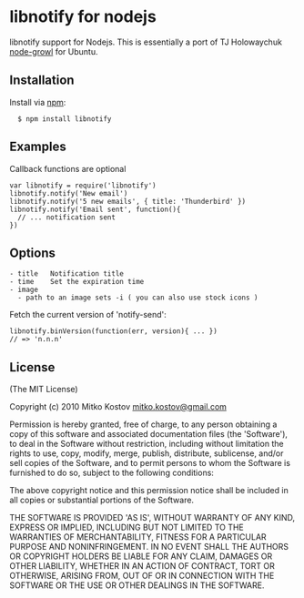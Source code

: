# libnotify for nodejs

libnotify support for Nodejs. This is essentially a port of TJ Holowaychuk [node-growl](http://github.com/visionmedia/node-growl) for Ubuntu.

## Installation

  Install via [npm](http://github.com/isaacs/npm):

      $ npm install libnotify

## Examples

Callback functions are optional

    var libnotify = require('libnotify')
    libnotify.notify('New email')
    libnotify.notify('5 new emails', { title: 'Thunderbird' })
    libnotify.notify('Email sent', function(){
      // ... notification sent
    })

## Options

    - title   Notification title
    - time    Set the expiration time
    - image
      - path to an image sets -i ( you can also use stock icons )

Fetch the current version of 'notify-send':

    libnotify.binVersion(function(err, version){ ... })
    // => 'n.n.n'

## License

(The MIT License)

Copyright (c) 2010 Mitko Kostov <mitko.kostov@gmail.com>

Permission is hereby granted, free of charge, to any person obtaining
a copy of this software and associated documentation files (the
'Software'), to deal in the Software without restriction, including
without limitation the rights to use, copy, modify, merge, publish,
distribute, sublicense, and/or sell copies of the Software, and to
permit persons to whom the Software is furnished to do so, subject to
the following conditions:

The above copyright notice and this permission notice shall be
included in all copies or substantial portions of the Software.

THE SOFTWARE IS PROVIDED 'AS IS', WITHOUT WARRANTY OF ANY KIND,
EXPRESS OR IMPLIED, INCLUDING BUT NOT LIMITED TO THE WARRANTIES OF
MERCHANTABILITY, FITNESS FOR A PARTICULAR PURPOSE AND NONINFRINGEMENT.
IN NO EVENT SHALL THE AUTHORS OR COPYRIGHT HOLDERS BE LIABLE FOR ANY
CLAIM, DAMAGES OR OTHER LIABILITY, WHETHER IN AN ACTION OF CONTRACT,
TORT OR OTHERWISE, ARISING FROM, OUT OF OR IN CONNECTION WITH THE
SOFTWARE OR THE USE OR OTHER DEALINGS IN THE SOFTWARE.
